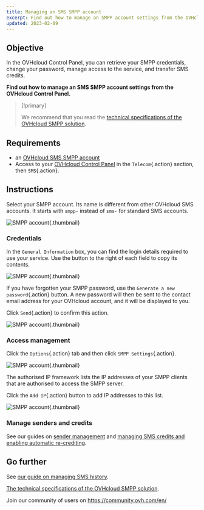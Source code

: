 ```yaml
---
title: Managing an SMS SMPP account
excerpt: Find out how to manage an SMPP account settings from the OVHcloud Control Panel
updated: 2023-02-09
---
```


## Objective

In the OVHcloud Control Panel, you can retrieve your SMPP credentials, change your password, manage access to the service, and transfer SMS credits.

**Find out how to manage an SMS SMPP account settings from the OVHcloud Control Panel.**

> [!primary]
>
> We recommend that you read the [technical specifications of the OVHcloud SMPP solution](smpp-specification1.).

## Requirements

- an [OVHcloud SMS SMPP account](https://www.ovhcloud.com/en-gb/sms/api-sms/)
- Access to your [OVHcloud Control Panel](https://www.ovh.com/auth/?action=gotomanager&from=https://www.ovh.co.uk/&ovhSubsidiary=GB) in the `Telecom`{.action} section, then `SMS`{.action}.

## Instructions

Select your SMPP account. Its name is different from other OVHcloud SMS accounts. It starts with `smpp-` instead of `sms-` for standard SMS accounts.

![SMPP account](smpp-account.png){.thumbnail}

### Credentials

In the `General Information` box, you can find the login details required to use your service. Use the button to the right of each field to copy its contents.

![SMPP account](smpp-account-ID.png){.thumbnail}

If you have forgotten your SMPP password, use the `Generate a new password`{.action} button. A new password will then be sent to the contact email address for your OVHcloud account, and it will be displayed to you.<br>

Click `Send`{.action} to confirm this action.

![SMPP account](smpp-account-password.png){.thumbnail}

### Access management

Click the `Options`{.action} tab and then click `SMPP Settings`{.action}.

![SMPP account](smpp-acl0.png){.thumbnail}

The authorised IP framework lists the IP addresses of your SMPP clients that are authorised to access the SMPP server.

Click the `Add IP`{.action} button to add IP addresses to this list.

![SMPP account](smpp-acl1.png){.thumbnail}

### Manage senders and credits

See our guides on [sender management](envoyer_des_sms_depuis_mon_espace_client#step-3-choose-an-sms-sender.) and [managing SMS credits and enabling automatic re-crediting](activer_la_recharge_automatique_du_credit_sms1.).

## Go further

See [our guide on managing SMS history](gerer_l_historique_des_sms1.).

[The technical specifications of the OVHcloud SMPP solution](smpp-specification1.).

Join our community of users on <https://community.ovh.com/en/>

